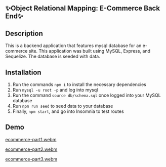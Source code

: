 ## ✨Object Relational Mapping: E-Commerce Back End✨

## Description 
This is a backend application that features mysql database for an e-commerce site. This application was built using MySQL, Express, and Sequelize. The database is seeded with data.

## Installation 
1. Run the commands `npm i` to install the necessary dependencies
2. Run `mysql -u root -p` and log into mysql
3. Run the command `source db/schema.sql` once logged into your MySQL database
4. Run `npm run seed` to seed data to your database
5. Finally, `npm start`, and go into Insomnia to test routes

## Demo

[ecommerce-part1.webm](https://user-images.githubusercontent.com/117967802/219299858-1d8f249d-017c-4222-ada7-40f5c4eedd36.webm)




[ecommerce-part2.webm](https://user-images.githubusercontent.com/117967802/219299877-7afcdf25-8567-4e30-aa02-8061861f819b.webm)





[ecommerce-part3.webm](https://user-images.githubusercontent.com/117967802/219299886-2ff610ae-8505-412d-9d2c-a63da4894c19.webm)
